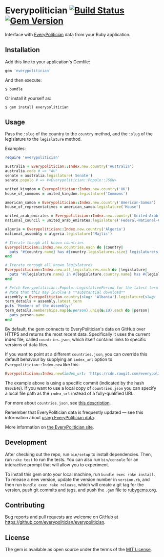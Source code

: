 # Everypolitician [![Build Status](https://travis-ci.org/everypolitician/everypolitician-ruby.svg?branch=v0.1.0)](https://travis-ci.org/everypolitician/everypolitician-ruby) [![Gem Version](https://badge.fury.io/rb/everypolitician.svg)](https://badge.fury.io/rb/everypolitician)

Interface with [EveryPolitician](http://everypolitician.org) data from your Ruby application.

## Installation

Add this line to your application's Gemfile:

```ruby
gem 'everypolitician'
```

And then execute:

    $ bundle

Or install it yourself as:

    $ gem install everypolitician

## Usage

Pass the `:slug` of the country to the `country` method, and the `:slug` of the legislature to the `legislature` method.

Examples:

```ruby
require 'everypolitician'

australia = Everypolitician::Index.new.country('Australia')
australia.code # => "AU"
senate = australia.legislature('Senate')
senate.popolo # => #<Everypolitician::Popolo::JSON>

united_kingdom = Everypolitician::Index.new.country('UK')
house_of_commons = united_kingdom.legislature('Commons')

american_samoa = Everypolitician::Index.new.country('American-Samoa')
house_of_representatives = american_samoa.legislature('House')

united_arab_emirates = Everypolitician::Index.new.country('United-Arab-Emirates')
national_council = united_arab_emirates.legislature('Federal-National-Council')

algeria = Everypolitician::Index.new.country('Algeria')
national_assembly = algeria.legislature('Majlis')

# Iterate though all known countries
Everypolitician::Index.new.countries.each do |country|
  puts "#{country.name} has #{country.legislatures.size} legislature(s)"
end

# Iterate through all known legislatures
Everypolitician::Index.new.all_legislatures.each do |legislature|
  puts "#{legislature.name} in #{legislature.country.name} has #{legislature.person_count} member(s)"
end

# Fetch Everypolitician::Popolo::LegislativePeriod for the latest term
# Note that this may involve a **substantial download**
assembly = Everypolitician.country(slug: 'Albania').legislature(slug: 'Assembly')
term_details = assembly.latest_term
puts 'Members of the Assembly:'
term_details.memberships.map(&:person).uniq(&:id).each do |person|
  puts person.name
end
```

By default, the gem connects to EveryPolitician's data on GitHub over HTTPS and
returns the most recent data. Specifically it uses the current index file,
called `countries.json`, which itself contains links to specific versions of
data files.

If you want to point at a different `countries.json`, you can override this default behavour by supplying an
`index_url` option to `Everypolitician::Index.new` like this:

```ruby
Everypolitician::Index.new(index_url: 'https://cdn.rawgit.com/everypolitician/everypolitician-data/080cb46/countries.json')
```

The example above is using a specific commit (indicated by the hash `080cb46`).
If you want to use a local copy of `countries.json` you can specify a local file path as the `index_url` instead of a fully-qualified URL.

For more about `countries.json`, see [this description](http://docs.everypolitician.org/repo_structure.html).

Remember that EveryPolitician data is frequently updated — see this information
about [using EveryPolitician data](http://docs.everypolitician.org/use_the_data.html).

More information on [the EveryPolitician site](http://docs.everypolitician.org/).

## Development

After checking out the repo, run `bin/setup` to install dependencies. Then, run `rake test` to run the tests. You can also run `bin/console` for an interactive prompt that will allow you to experiment.

To install this gem onto your local machine, run `bundle exec rake install`. To release a new version, update the version number in `version.rb`, and then run `bundle exec rake release`, which will create a git tag for the version, push git commits and tags, and push the `.gem` file to [rubygems.org](https://rubygems.org).

## Contributing

Bug reports and pull requests are welcome on GitHub at https://github.com/everypolitician/everypolitician.

## License

The gem is available as open source under the terms of the [MIT License](http://opensource.org/licenses/MIT).
